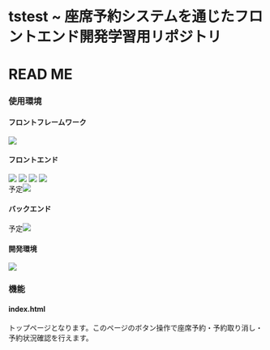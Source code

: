 # tstest ~ 座席予約システムを通じたフロントエンド開発学習用リポジトリ

<!-- this is comment : ctrl+?-->
# READ ME
### 使用環境
#### フロントフレームワーク
<img src="https://img.shields.io/badge/-node.js-000000.svg?logo=node.js&style=for-the-badge"></img>

#### フロントエンド
<img src="https://img.shields.io/badge/-html5-000000.svg?logo=html5&style=for-the-badge"></img>
<img src="https://img.shields.io/badge/-css3-000000.svg?logo=css3&style=for-the-badge"></img>
<img src="https://img.shields.io/badge/-typescript-000000.svg?logo=typescript&style=for-the-badge"></img>
<img src="https://img.shields.io/badge/-javascript-000000.svg?logo=javascript&style=for-the-badge"></img><br>
予定<img src="https://img.shields.io/badge/-googleappsscript-000000.svg?logo=googleappsscript&style=for-the-badge"></img>

#### バックエンド
予定<img src="https://img.shields.io/badge/-googlesheets-000000.svg?logo=googlesheets&style=for-the-badge"></img>

#### 開発環境
<img src="https://img.shields.io/badge/-vscode-000000.svg?logo=visualstudiocode&style=for-the-badge"></img>

### 機能
#### index.html
トップページとなります。このページのボタン操作で座席予約・予約取り消し・予約状況確認を行えます。
#### 
